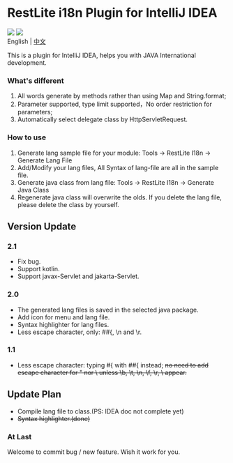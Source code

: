 # RestLite i18n Plugin for IntelliJ IDEA
[![](https://img.shields.io/github/license/Yeamy/restlite-i18n-plugin)](https://github.com/Yeamy/restlite-i18n-plugin/blob/master/LICENSE) [![](https://img.shields.io/badge/market-jetbrains-black)](https://plugins.jetbrains.com/plugin/20268-restlite-i18n)  
English | [中文](README-CN.md)

This is a plugin for IntelliJ IDEA, helps you with JAVA International development.

### What's different
1. All words generate by methods rather than using Map and String.format;
2. Parameter supported, type limit supported，No order restriction for parameters;
3. Automatically select delegate class by HttpServletRequest.

### How to use
1. Generate lang sample file for your module: Tools → RestLite I18n → Generate Lang File
2. Add/Modify your lang files, All Syntax of lang-file are all in the sample file.
3. Generate java class from lang file: Tools → RestLite I18n → Generate Java Class
4. Regenerate java class will overwrite the olds. If you delete the lang file, please delete the class by yourself.

## Version Update
### 2.1
- Fix bug.
- Support kotlin.
- Support javax-Servlet and jakarta-Servlet.

### 2.0
- The generated lang files is saved in the selected java package.
- Add icon for menu and lang file.
- Syntax highlighter for lang files.
- Less escape character, only: ##{, \\n and \\r.
### 1.1
- Less escape character: typing #{ with ##{ instead; ~~no need to add escape character for " nor \ unless \b, \t, \n, \f, \r, \\ appear.~~

## Update Plan
- Compile lang file to class.(PS: IDEA doc not complete yet)
- ~~Syntax highlighter.(done)~~

### At Last
Welcome to commit bug / new feature.
Wish it work for you.
